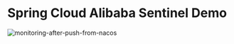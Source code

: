 # Spring Cloud Alibaba Sentinel Demo

![monitoring-after-push-from-nacos](https://user-images.githubusercontent.com/9434884/48124059-6585e880-e2b6-11e8-8c71-4b21703ed5f1.png)